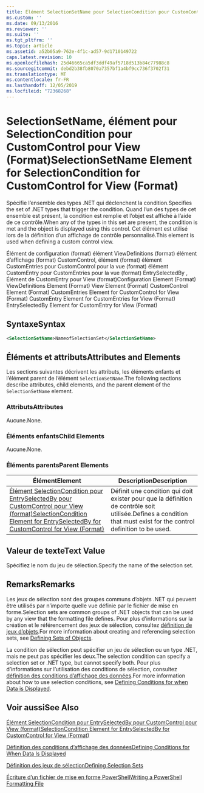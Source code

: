 ```yaml
---
title: Élément SelectionSetName pour SelectionCondition pour CustomControl pour View (format) | Microsoft Docs
ms.custom: ''
ms.date: 09/13/2016
ms.reviewer: ''
ms.suite: ''
ms.tgt_pltfrm: ''
ms.topic: article
ms.assetid: a52b05a9-762e-4f1c-ad57-9d1710149722
caps.latest.revision: 10
ms.openlocfilehash: 25d46665ca5df3ddf49af5718d513b84c77988c8
ms.sourcegitcommit: debd2b38fb8070a7357bf1a4bf9cc736f3702f31
ms.translationtype: MT
ms.contentlocale: fr-FR
ms.lasthandoff: 12/05/2019
ms.locfileid: "72368268"
---
```

# <a name="selectionsetname-element-for-selectioncondition-for-customcontrol-for-view-format"></a><span data-ttu-id="fe0af-102">SelectionSetName, élément pour SelectionCondition pour CustomControl pour View (Format)</span><span class="sxs-lookup"><span data-stu-id="fe0af-102">SelectionSetName Element for SelectionCondition for CustomControl for View (Format)</span></span>

<span data-ttu-id="fe0af-103">Spécifie l’ensemble des types .NET qui déclenchent la condition.</span><span class="sxs-lookup"><span data-stu-id="fe0af-103">Specifies the set of .NET types that trigger the condition.</span></span> <span data-ttu-id="fe0af-104">Quand l’un des types de cet ensemble est présent, la condition est remplie et l’objet est affiché à l’aide de ce contrôle.</span><span class="sxs-lookup"><span data-stu-id="fe0af-104">When any of the types in this set are present, the condition is met and the object is displayed using this control.</span></span> <span data-ttu-id="fe0af-105">Cet élément est utilisé lors de la définition d’un affichage de contrôle personnalisé.</span><span class="sxs-lookup"><span data-stu-id="fe0af-105">This element is used when defining a custom control view.</span></span>

<span data-ttu-id="fe0af-106">Élément de configuration (format) élément ViewDefinitions (format) élément d’affichage (format) CustomControl, élément (format) élément CustomEntries pour CustomControl pour la vue (format) élément CustomEntry pour CustomEntries pour la vue (format) EntrySelectedBy , Élément de CustomEntry pour View (format)</span><span class="sxs-lookup"><span data-stu-id="fe0af-106">Configuration Element (Format) ViewDefinitions Element (Format) View Element (Format) CustomControl Element (Format) CustomEntries Element for CustomControl for View (Format) CustomEntry Element for CustomEntries for View (Format) EntrySelectedBy Element for CustomEntry for View (Format)</span></span>

## <a name="syntax"></a><span data-ttu-id="fe0af-107">Syntaxe</span><span class="sxs-lookup"><span data-stu-id="fe0af-107">Syntax</span></span>

```xml
<SelectionSetName>NameofSelectionSet</SelectionSetName>
```

## <a name="attributes-and-elements"></a><span data-ttu-id="fe0af-108">Éléments et attributs</span><span class="sxs-lookup"><span data-stu-id="fe0af-108">Attributes and Elements</span></span>

<span data-ttu-id="fe0af-109">Les sections suivantes décrivent les attributs, les éléments enfants et l’élément parent de l’élément `SelectionSetName`.</span><span class="sxs-lookup"><span data-stu-id="fe0af-109">The following sections describe attributes, child elements, and the parent element of the `SelectionSetName` element.</span></span>

### <a name="attributes"></a><span data-ttu-id="fe0af-110">Attributs</span><span class="sxs-lookup"><span data-stu-id="fe0af-110">Attributes</span></span>

<span data-ttu-id="fe0af-111">Aucune.</span><span class="sxs-lookup"><span data-stu-id="fe0af-111">None.</span></span>

### <a name="child-elements"></a><span data-ttu-id="fe0af-112">Éléments enfants</span><span class="sxs-lookup"><span data-stu-id="fe0af-112">Child Elements</span></span>

<span data-ttu-id="fe0af-113">Aucune.</span><span class="sxs-lookup"><span data-stu-id="fe0af-113">None.</span></span>

### <a name="parent-elements"></a><span data-ttu-id="fe0af-114">Éléments parents</span><span class="sxs-lookup"><span data-stu-id="fe0af-114">Parent Elements</span></span>

|<span data-ttu-id="fe0af-115">Élément</span><span class="sxs-lookup"><span data-stu-id="fe0af-115">Element</span></span>|<span data-ttu-id="fe0af-116">Description</span><span class="sxs-lookup"><span data-stu-id="fe0af-116">Description</span></span>|
|-------------|-----------------|
|[<span data-ttu-id="fe0af-117">Élément SelectionCondition pour EntrySelectedBy pour CustomControl pour View (format)</span><span class="sxs-lookup"><span data-stu-id="fe0af-117">SelectionCondition Element for EntrySelectedBy for CustomControl for View (Format)</span></span>](./selectioncondition-element-for-entryselectedby-for-customcontrol-format.md)|<span data-ttu-id="fe0af-118">Définit une condition qui doit exister pour que la définition de contrôle soit utilisée.</span><span class="sxs-lookup"><span data-stu-id="fe0af-118">Defines a condition that must exist for the control definition to be used.</span></span>|

## <a name="text-value"></a><span data-ttu-id="fe0af-119">Valeur de texte</span><span class="sxs-lookup"><span data-stu-id="fe0af-119">Text Value</span></span>

<span data-ttu-id="fe0af-120">Spécifiez le nom du jeu de sélection.</span><span class="sxs-lookup"><span data-stu-id="fe0af-120">Specify the name of the selection set.</span></span>

## <a name="remarks"></a><span data-ttu-id="fe0af-121">Remarks</span><span class="sxs-lookup"><span data-stu-id="fe0af-121">Remarks</span></span>

<span data-ttu-id="fe0af-122">Les jeux de sélection sont des groupes communs d’objets .NET qui peuvent être utilisés par n’importe quelle vue définie par le fichier de mise en forme.</span><span class="sxs-lookup"><span data-stu-id="fe0af-122">Selection sets are common groups of .NET objects that can be used by any view that the formatting file defines.</span></span> <span data-ttu-id="fe0af-123">Pour plus d’informations sur la création et le référencement des jeux de sélection, consultez [définition de jeux d’objets](./defining-selection-sets.md).</span><span class="sxs-lookup"><span data-stu-id="fe0af-123">For more information about creating and referencing selection sets, see [Defining Sets of Objects](./defining-selection-sets.md).</span></span>

<span data-ttu-id="fe0af-124">La condition de sélection peut spécifier un jeu de sélection ou un type .NET, mais ne peut pas spécifier les deux.</span><span class="sxs-lookup"><span data-stu-id="fe0af-124">The selection condition can specify a selection set or .NET type, but cannot specify both.</span></span> <span data-ttu-id="fe0af-125">Pour plus d’informations sur l’utilisation des conditions de sélection, consultez [définition des conditions d’affichage des données](./defining-conditions-for-displaying-data.md).</span><span class="sxs-lookup"><span data-stu-id="fe0af-125">For more information about how to use selection conditions, see [Defining Conditions for when Data is Displayed](./defining-conditions-for-displaying-data.md).</span></span>

## <a name="see-also"></a><span data-ttu-id="fe0af-126">Voir aussi</span><span class="sxs-lookup"><span data-stu-id="fe0af-126">See Also</span></span>

[<span data-ttu-id="fe0af-127">Élément SelectionCondition pour EntrySelectedBy pour CustomControl pour View (format)</span><span class="sxs-lookup"><span data-stu-id="fe0af-127">SelectionCondition Element for EntrySelectedBy for CustomControl for View (Format)</span></span>](./selectioncondition-element-for-entryselectedby-for-customcontrol-format.md)

[<span data-ttu-id="fe0af-128">Définition des conditions d’affichage des données</span><span class="sxs-lookup"><span data-stu-id="fe0af-128">Defining Conditions for When Data Is Displayed</span></span>](./defining-conditions-for-displaying-data.md)

[<span data-ttu-id="fe0af-129">Définition des jeux de sélection</span><span class="sxs-lookup"><span data-stu-id="fe0af-129">Defining Selection Sets</span></span>](./defining-selection-sets.md)

[<span data-ttu-id="fe0af-130">Écriture d’un fichier de mise en forme PowerShell</span><span class="sxs-lookup"><span data-stu-id="fe0af-130">Writing a PowerShell Formatting File</span></span>](./writing-a-powershell-formatting-file.md)
